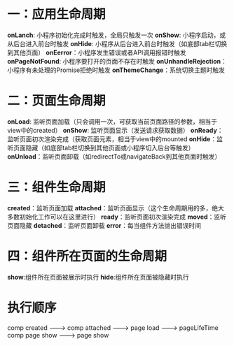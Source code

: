# 一：应用生命周期

**onLanch**: 小程序初始化完成时触发，全局只触发一次
**onShow**: 小程序启动，或从后台进入前台时触发
**onHide**: 小程序从后台进入前台时触发（如底部tab栏切换到其他页面）
**onEerror**：小程序发生错误或者API调用报错时触发
**onPageNotFound**: 小程序要打开的页面不存在时触发
**onUnhandleRejection**：小程序有未处理的Promise拒绝时触发
**onThemeChange**：系统切换主题时触发


# 二：页面生命周期

**onLoad**: 监听页面加载（只会调用一次，可获取当前页面路径的参数，相当于view中的created）
**onShow**: 监听页面显示（发送请求获取数据）
**onReady**：监听页面初次渲染完成（获取页面元素，相当于view中的mounted
**onHide**：监听页面隐藏（如底部tab栏切换到其他页面或小程序切入后台等触发）
**onUnload**：监听页面卸载（如redirectTo或navigateBack到其他页面时触发）


# 三：组件生命周期

**created**：监听页面加载
**attached**：监听页面显示（这个生命周期用的多，绝大多数初始化工作可以在这里进行）
**ready**：监听页面初次渲染完成
**moved**：监听页面隐藏
**detached**：监听页面卸载
**error**：每当组件方法抛出错误时间

# 四：组件所在页面的生命周期

**show**:组件所在页面被展示时执行
**hide**:组件所在页面被隐藏时执行

# 执行顺序
comp created  --->   comp attached  --->   page load  --->  pageLifeTime comp page show  --->   page show